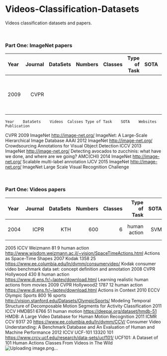 # Videos-Classification-Datasets
Videos classification datasets and papers.


&nbsp; 
&nbsp;  
###  Part One: ImageNet papers
Year | Journal | DataSets | Numbers | Classes| Type of Task| SOTA | Homepage | Publication |
:----|--------:|---------:|--------:|-------:|------------:|-----:|---------:|:------------:
2009 |  CVPR   |    |   | | |  |  [IMAGENET](http://image-net.org/) | [ ImageNet: A Large-Scale Hierarchical Image Database](http://image-net.org/static_files/papers/imagenet_cvpr09.pdf)|


								
	Year	DataSets	Videos	Calsses	Type of Task	SOTA	Websites	Publication
CVPR	2009	ImageNet					http://image-net.org/	 ImageNet: A Large-Scale Hierarchical Image Database
 AAAI 	2012	ImageNet					http://image-net.org/	Crowdsourcing Annotations for Visual Object Detection
ICCV	2013	ImageNet					http://image-net.org/	Detecting avocados to zucchinis: what have we done, and where are we going?
AMC(CHI)	2014	ImageNet					http://image-net.org/	Scalable multi-label annotation
IJCV	2015	ImageNet					http://image-net.org/	ImageNet Large Scale Visual Recognition Challenge



&nbsp; 
&nbsp;  
###  Part One: Videos papers
Year | Journal | DataSets | Numbers | Classes| Type of Task| SOTA | Homepage | Publication |
:----|--------:|---------:|--------:|-------:|------------:|-----:|---------:|:------------:
2004 |	ICPR   | KTH	  |600	    |6       |human action |SVM   | [Recognition of human actions](https://www.csc.kth.se/cvap/actions/) | --- |
2005	ICCV	Weizmann	81	9	human action		http://www.wisdom.weizmann.ac.il/~vision/SpaceTimeActions.html	Actions as Space-Time Shapes
2007		Kodak	1358	25			https://www.ee.columbia.edu/ln/dvmm/consumervideo/	Kodak consumer video benchmark data set: concept definition and annotation 
2008	CVPR	Hollywood	430	8	human action		https://www.di.ens.fr/~laptev/download.html	Learning realistic human actions from movies
2009	CVPR	Hollywood2	1787	12	human action		https://www.di.ens.fr/~laptev/download.html	Actions in Context
2010	ECCV	Olympic Sports	800	16	sports		http://vision.stanford.edu/Datasets/OlympicSports/	Modeling Temporal Structure of Decomposable Motion Segments for Activity Classification
2011	ICCV	HMDB51	6766	51	human motion		https://deepai.org/dataset/hmdb-51	HMDB: A Large Video Database for Human Motion Recognition
2011	ICMR	CCV	9317	20			https://www.ee.columbia.edu/ln/dvmm/CCV/	Consumer Video Understanding: A Benchmark Database and An Evaluation of Human and Machine Performance
2012	ICCV	UCF-101	13320	101			https://www.crcv.ucf.edu/research/data-sets/ucf101/	UCF101: A Dataset of 101 Human Actions Classes From Videos in The Wild
![Uploading image.png…]()
